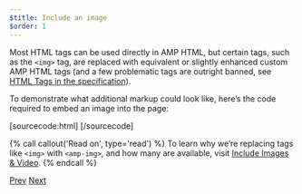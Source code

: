 ```yaml
---
$title: Include an image
$order: 1
---
```


Most HTML tags can be used directly in AMP HTML, but certain tags, such as the `<img>` tag, are replaced with equivalent or slightly enhanced custom AMP HTML tags (and a few problematic tags are outright banned, see [HTML Tags in the specification](/docs/reference/spec.html#html-tags)).

To demonstrate what additional markup could look like, here’s the code required to embed an image into the page:

[sourcecode:html]
<amp-img src="welcome.jpg" alt="Welcome" height="400" width="800"></amp-img>
[/sourcecode]

{% call callout('Read on', type='read') %}
To learn why we’re replacing tags like `<img>` with `<amp-img>`, and how many are available, visit [Include Images & Video](/docs/guides/amp_replacements.html).
{% endcall %}

<div class="prev-next-buttons">
  <a class="button prev-button" href="/docs/tutorials/create/basic_markup.html"><span class="arrow-prev">Prev</span></a>
  <a class="button next-button" href="/docs/tutorials/create/presentation_layout.html"><span class="arrow-next">Next</span></a>
</div>
